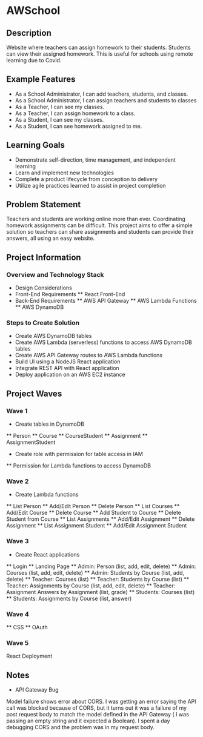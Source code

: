 # AWSchool

## Description

Website where teachers can assign homework to their students.
Students can view their assigned homework.
This is useful for schools using remote learning due to Covid.

## Example Features

- As a School Administrator, I can add teachers, students, and classes.
- As a School Administrator, I can assign teachers and students to classes
- As a Teacher, I can see my classes.
- As a Teacher, I can assign homework to a class.
- As a Student, I can see my classes.
- As a Student, I can see homework assigned to me.

## Learning Goals

- Demonstrate self-direction, time management, and independent learning
- Learn and implement new technologies
- Complete a product lifecycle from conception to delivery
- Utilize agile practices learned to assist in project completion

## Problem Statement

Teachers and students are working online more than ever. Coordinating homework assignments can be difficult. This project aims to offer a simple solution so teachers can share assignments and students can provide their answers, all using an easy website.

## Project Information

### Overview and Technology Stack

- Design Considerations
- Front-End Requirements
  \*\* React Front-End
- Back-End Requirements
  ** AWS API Gateway
  ** AWS Lambda Functions
  \*\* AWS DynamoDB

### Steps to Create Solution

- Create AWS DynamoDB tables
- Create AWS Lambda (serverless) functions to access AWS DynamoDB tables
- Create AWS API Gateway routes to AWS Lambda functions
- Build UI using a NodeJS React application
- Integrate REST API with React application
- Deploy application on an AWS EC2 instance

## Project Waves

### Wave 1

- Create tables in DynamoDB

\*\* Person
\*\* Course
\*\* CourseStudent
\*\* Assignment
\*\* AssignmentStudent

- Create role with permission for table access in IAM

\*\* Permission for Lambda functions to access DynamoDB

### Wave 2

- Create Lambda functions

\*\* List Person
\*\* Add/Edit Person
\*\* Delete Person
\*\* List Courses
\*\* Add/Edit Course
\*\* Delete Course
\*\* Add Student to Course
\*\* Delete Student from Course
\*\* List Assignments
\*\* Add/Edit Assignment
\*\* Delete Assignment
\*\* List Assignment Student
\*\* Add/Edit Assignment Student

### Wave 3

- Create React applications

\*\* Login
\*\* Landing Page
\*\* Admin: Person (list, add, edit, delete)
\*\* Admin: Courses (list, add, edit, delete)
\*\* Admin: Students by Course (list, add, delete)
\*\* Teacher: Courses (list)
\*\* Teacher: Students by Course (list)
\*\* Teacher: Assignments by Course (list, add, edit, delete)
\*\* Teacher: Assignment Answers by Assignment (list, grade)
\*\* Students: Courses (list)
\*\* Students: Assignments by Course (list, answer)

### Wave 4

\*\* CSS
\*\* OAuth

### Wave 5

React Deployment

## Notes

- API Gateway Bug

Model failure shows error about CORS.
I was getting an error saying the API call was blocked because of CORS, but it turns out it was a failure of my post request body to match the model defined in the API Gateway ( I was passing an empty string and it expected a Boolean). I spent a day debugging CORS and the problem was in my request body.

